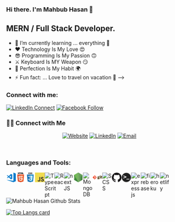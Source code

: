 ### Hi there. I'm Mahbub Hasan 👋
## MERN / Full Stack Developer.

- 🌱 I’m currently learning ... everything 🤣
- ❤️ Technology Is My Love 😍
- 😎 Programming Is My Passion 🙃
- ⚔  Keyboard Is MY Weapon 😏
- 🥰 Perfection Is My Habit 🌍
- ⚡ Fun fact: ... Love to travel on vacation 🥰
-->

### Connect with me:

[![LinkedIn Connect](https://img.shields.io/badge/%20-Connect-black?color=14171A&labelColor=212121&logo=linkedin&logoColor=ffffff)](https://www.linkedin.com/in/mahbub-hasan-b112b01ba/) 
[![Facebook Follow](https://img.shields.io/badge/%20-Follow-black?color=14171A&labelColor=1976d2&logo=facebook&logoColor=ffffff)](https://web.facebook.com/mahbubhasan6) 

<h3> 🤝🏻 Connect with Me </h3>

<p align="center">
<a href="https://mahbub-hasan.netlify.app" target="_blank"><img alt="Website" src="https://img.shields.io/badge/Website-www.anandmainali.com.np-blue?style=flat&logo=google-chrome"></a>
<a href="https://www.linkedin.com/in/mahbub-hasan-b112b01ba" target="_blank"><img alt="LinkedIn" src="https://img.shields.io/badge/LinkedIn-@anandmainali-blue?style=flat&logo=linkedin"></a>
<!-- <a href="https://stackoverflow.com/users/8519896/anand-mainali?tab=profile" target="_blank"><img alt="Stack Overflow" src="https://img.shields.io/badge/Stackoverflow-Anand%20Mainali-blue?style=flat&logo=stackoverflow"></a> -->
<a href="mailto:mahbub.hasan.9000@gmail.com"><img alt="Email" src="https://img.shields.io/badge/Email-anandmainali5@gmail.com-blue?style=flat&logo=gmail"></a>
</p>

<br />

### Languages and Tools:

[<img align="left" alt="Visual Studio Code" width="26px" src="https://raw.githubusercontent.com/github/explore/80688e429a7d4ef2fca1e82350fe8e3517d3494d/topics/visual-studio-code/visual-studio-code.png" />][webdevplaylist]
[<img align="left" alt="HTML5" width="26px" src="https://raw.githubusercontent.com/github/explore/80688e429a7d4ef2fca1e82350fe8e3517d3494d/topics/html/html.png" />][webdevplaylist]
[<img align="left" alt="CSS3" width="26px" src="https://raw.githubusercontent.com/github/explore/80688e429a7d4ef2fca1e82350fe8e3517d3494d/topics/css/css.png" />][cssplaylist]
[<img align="left" alt="JavaScript" width="26px" src="https://raw.githubusercontent.com/github/explore/80688e429a7d4ef2fca1e82350fe8e3517d3494d/topics/javascript/javascript.png" />][jsplaylist]
[<img align="left" alt="TypeScript" width="26px" src="https://i.imgur.com/0ANFz21.png" />][webdevplaylist]
[<img align="left" alt="React" width="26px" src="https://ionicframework.com/docs/assets/icons/logo-react-icon.png" />][reactplaylist]
[<img align="left" alt="nextJS" width="26px" src="https://cdn.worldvectorlogo.com/logos/next-js.svg" />][webdevplaylist]
[<img align="left" alt="Node.js" width="26px" src="https://raw.githubusercontent.com/github/explore/80688e429a7d4ef2fca1e82350fe8e3517d3494d/topics/nodejs/nodejs.png" />][webdevplaylist]
[<img align="left" alt="MongoDB" width="26px" src="https://miro.medium.com/max/750/1*T0a-QUNewZDsyx6Bkinfew.png" />][webdevplaylist]
[<img align="left" alt="Git" width="26px" src="https://raw.githubusercontent.com/github/explore/80688e429a7d4ef2fca1e82350fe8e3517d3494d/topics/git/git.png" />][webdevplaylist]
[<img align="left" alt="SCSS" width="26px" src="https://i.imgur.com/QcpQjcd.png" />][webdevplaylist]
[<img align="left" alt="GitHub" width="26px" src="https://raw.githubusercontent.com/github/explore/78df643247d429f6cc873026c0622819ad797942/topics/github/github.png" />][webdevplaylist]
[<img align="left" alt="HTML5" width="26px" src="https://raw.githubusercontent.com/github/explore/80688e429a7d4ef2fca1e82350fe8e3517d3494d/topics/terminal/terminal.png" />][webdevplaylist]
[<img align="left" alt="expressjs" width="26px" src="https://d2eip9sf3oo6c2.cloudfront.net/tags/images/000/000/359/full/expressjslogo.png" />][webdevplaylist]
[<img align="left" alt="firebase" width="26px" src="https://img.icons8.com/color/452/firebase.png" />][webdevplaylist]
[<img align="left" alt="heroku" width="26px" src="https://uploads.sitepoint.com/wp-content/uploads/2016/04/1461122387heroku-logo.jpg" />][webdevplaylist]
[<img align="left" alt="netlify" width="26px" src="https://media-exp1.licdn.com/dms/image/C4E0BAQEAt7-u6GJMlw/company-logo_200_200/0?e=2159024400&v=beta&t=4CYxl7atZ0Yn9lJko6w02yIywYQiLr9hrQcH3cF4GDI" />][webdevplaylist]

<br />

<br/>

<br/>
<img width="550px" alt="Mahbub Hasan Github Stats"  src="https://github-readme-stats.vercel.app/api?username=Mahbub-Hasan1&show_icons=true"/>

[![Top Langs card](https://github-readme-stats.vercel.app/api/top-langs/?username=Mahbub-Hasan1&card_width=550)](https://github.com/Mahbub-Hasan1)

[programming]: https://creative-agency-32149.web.app/
[website]: https://volunteer-network-a77e6.web.app/
[twitter]: https://travle-guru-mahbub.firebaseapp.com/
[linkedin]: https://festive-tesla-f6ce0f.netlify.app/
[webdevplaylist]: https://Mahbub-Hasan1.github.io/hard-rock-Assignment/
[jsplaylist]: https://Mahbub-Hasan1.github.io/hard-rock-Assignment/
[cssplaylist]: https://volunteer-network-a77e6.web.app/
[reactplaylist]: https://creative-agency-32149.web.app/

